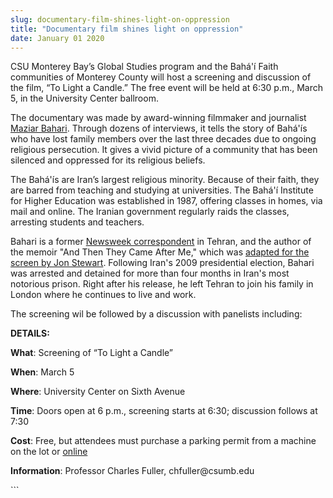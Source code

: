 ```yaml
---
slug: documentary-film-shines-light-on-oppression
title: "Documentary film shines light on oppression"
date: January 01 2020
---
```


 
<p>
  CSU Monterey Bay’s Global Studies program and the Bahá'í Faith communities of
  Monterey County will host a screening and discussion of the film, “To Light a
  Candle.” The free event will be held at 6:30 p.m., March 5, in the University
  Center ballroom.
</p>
<p>
  The documentary was made by award&#45;winning filmmaker and journalist
  <a href="https://www.imdb.com/name/nm0046867/">Maziar Bahari</a>. Through
  dozens of interviews, it tells the story of Bahá'ís who have lost family
  members over the last three decades due to ongoing religious persecution. It
  gives a vivid picture of a community that has been silenced and oppressed for
  its religious beliefs.
</p>
<p>
  The Bahá'ís are Iran’s largest religious minority. Because of their faith,
  they are barred from teaching and studying at universities. The Bahá'í
  Institute for Higher Education was established in 1987, offering classes in
  homes, via mail and online. The Iranian government regularly raids the
  classes, arresting students and teachers.
</p>
<p>
  Bahari is a former
  <a href="https://www.newsweek.com/authors/maziar&#45;bahari"
    >Newsweek correspondent</a
  >
  in Tehran, and the author of the memoir "And Then They Came After Me," which
  was
  <a
    href="https://www.rferl.org/content/interview&#45;rosewater&#45;bahari&#45;maziar/26694770.html"
    >adapted for the screen by Jon Stewart</a
  >. Following Iran's 2009 presidential election, Bahari was arrested and
  detained for more than four months in Iran's most notorious prison. Right
  after his release, he left Tehran to join his family in London where he
  continues to live and work.
</p>
<p>The screening wil be followed by a discussion with panelists including:</p>
<p><strong>DETAILS:</strong></p>
<p><strong>What</strong>: Screening of “To Light a Candle”</p>
<p><strong>When</strong>: March 5</p>
<p><strong>Where</strong>: University Center on Sixth Avenue</p>
<p>
  <strong>Time</strong>: Doors open at 6 p.m., screening starts at 6:30;
  discussion follows at 7:30
</p>
<p>
  <strong>Cost</strong>: Free, but attendees must purchase a parking permit from
  a machine on the lot or
  <a href="https://csumb.edu/parking/buy&#45;permit">online</a>
</p>
<p>
  <strong>Information</strong>: Professor Charles Fuller, chfuller@csumb.edu
</p>
```
